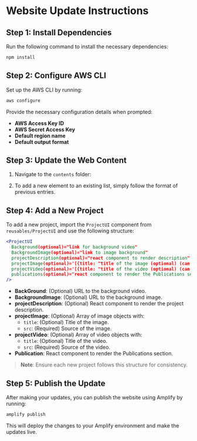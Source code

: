 
# Website Update Instructions

## Step 1: Install Dependencies
Run the following command to install the necessary dependencies:

```bash
npm install
```

## Step 2: Configure AWS CLI
Set up the AWS CLI by running:

```bash
aws configure
```

Provide the necessary configuration details when prompted:
- **AWS Access Key ID**
- **AWS Secret Access Key**
- **Default region name**
- **Default output format**

## Step 3: Update the Web Content
1. Navigate to the `contents` folder:

2. To add a new element to an existing list, simply follow the format of previous entries.

## Step 4: Add a New Project
To add a new project, import the `ProjectUI` component from `reusables/ProjectUI` and use the following structure:

```jsx
<ProjectUI
  Background(optional)="link for background video"
  BackgroundImage(optional)="link to image background"
  projectDescription(optional)="react component to render description"
  projectImage(optional)='[{title: "title of the image (optional) (can be element)", src: "src of the image (required)"}, ...]'
  projectVideo(optional)='[{title: "title of the video (optional) (can be element)", src: "src of the video (required)", doNotAutoplay: /*true if does not autoplay, show controls*/, captions: "link to .vtt captions file (optional)"}, ...]'
  publications(optional)="react component to render the Publications section"
/>
```

- **BackGround**: (Optional) URL to the background video.
- **BackgroundImage**: (Optional) URL to the background image.
- **projectDescription**: (Optional) React component to render the project description.
- **projectImage**: (Optional) Array of image objects with:
  - `title`: (Optional) Title of the image.
  - `src`: (Required) Source of the image.
- **projectVideo**: (Optional) Array of video objects with:
  - `title`: (Optional) Title of the video.
  - `src`: (Required) Source of the video.
- **Publication**: React component to render the Publications section.

> **Note**: Ensure each new project follows this structure for consistency.

## Step 5: Publish the Update
After making your updates, you can publish the website using Amplify by running:

```bash
amplify publish
```

This will deploy the changes to your Amplify environment and make the updates live.
